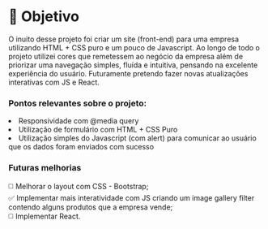 #  🎯 Objetivo
<p>O inuito desse projeto foi criar um site (front-end) para uma empresa utilizando HTML + CSS puro e um pouco de Javascript. Ao longo de todo o projeto utilizei cores que remetessem ao negócio da empresa além de priorizar uma navegação simples, fluída e intuitiva, pensando na excelente experiência do usuário. Futuramente pretendo fazer novas atualizações interativas com JS e React.</p>
<h3><b>Pontos relevantes sobre o projeto:</b></h3>
<li>Responsividade com @media query</li>
<li>Utilização de formulário com HTML + CSS Puro</li>
<li>Utilização simples do Javascript (com alert) para comunicar ao usuário que os dados foram enviados com sucesso</li>

<h3>Futuras melhorias</h3>
◻️ Melhorar o layout com CSS - Bootstrap; <br>
✅ Implementar mais interatividade com JS criando um image gallery filter contendo alguns produtos que a empresa vende; <br>
◻️ Implementar React.
